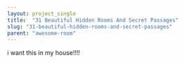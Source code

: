 ```yaml
---
layout: project_single
title:  "31 Beautiful Hidden Rooms And Secret Passages"
slug: "31-beautiful-hidden-rooms-and-secret-passages"
parent: "awesome-room"
---
```

i want this in my house!!!!